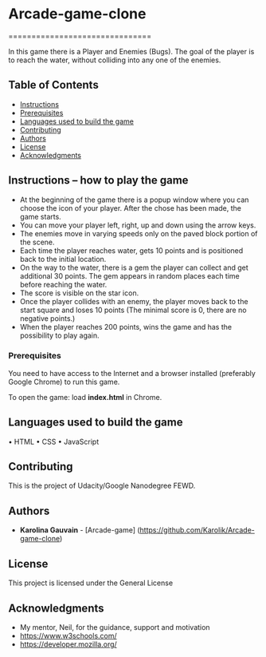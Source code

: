 # Arcade-game-clone
===============================

In this game there is a Player and Enemies (Bugs). The goal of the player is to reach the water, without colliding into any one of the enemies. 

## Table of Contents

* [Instructions](#instructions)
* [Prerequisites](#prerequisites)
* [Languages used to build the game](#languages-used-to-build-the-game)
* [Contributing](#contributing)
* [Authors](#authors)
* [License](#license)
* [Acknowledgments](#acknowledgments)

## Instructions – how to play the game

-	At the beginning of the game there is a popup window where you can choose the icon of your player. After the chose has been made, the game starts. 
-	You can move your player left, right, up and down using the arrow keys. 
-	The enemies move in varying speeds only on the paved block portion of the scene. 
-	Each time the player reaches water, gets 10 points and is positioned back to the initial location. 
-	On the way to the water, there is a gem the player can collect and get additional 30 points. The gem appears in random places each time before reaching the water.
-	The score is visible on the star icon.
-	Once the player collides with an enemy, the player moves back to the start square and loses 10 points (The minimal score is 0, there are no negative points.)
-	When the player reaches 200 points, wins the game and has the possibility to play again.

### Prerequisites

You need to have access to the Internet and a browser installed (preferably Google Chrome) to run this game.

To open the game: load **index.html** in Chrome.


## Languages used to build the game

•	HTML
•	CSS
•	JavaScript

## Contributing

This is the project of Udacity/Google Nanodegree FEWD.

## Authors

* **Karolina Gauvain**  - [Arcade-game] (https://github.com/Karolik/Arcade-game-clone)

## License

This project is licensed under the General License 

## Acknowledgments

* My mentor, Neil, for the guidance, support and motivation
* https://www.w3schools.com/
* https://developer.mozilla.org/
